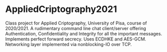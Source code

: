 # AppliedCriptography2021

Class project for Applied Criptography, University of Pisa, course of 2020/2021. 
A rudimentary command line chat client/server offering Authentication, Confidentiality and Integrity for all the important messages. Implements perfect forward secrecy.
Uses ECDHKE and AES-GCM.
Networking layer implemented via nonblocking-IO over TCP.
